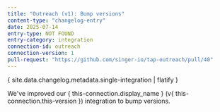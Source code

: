 ```yaml
---
title: "Outreach (v1): Bump versions"
content-type: "changelog-entry"
date: 2025-07-14
entry-type: NOT FOUND
entry-category: integration
connection-id: outreach
connection-version: 1
pull-request: "https://github.com/singer-io/tap-outreach/pull/40"
---
```

{ site.data.changelog.metadata.single-integration | flatify }

We've improved our { this-connection.display_name } (v{ this-connection.this-version }) integration to bump versions.
